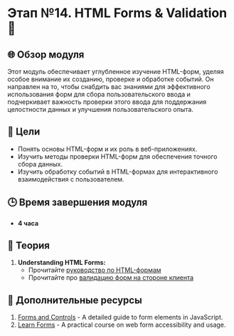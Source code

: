 # Этап №14. HTML Forms & Validation 📝

## 🌐 Обзор модуля

Этот модуль обеспечивает углубленное изучение HTML-форм, уделяя особое внимание их созданию, проверке и обработке событий. Он направлен на то, чтобы снабдить вас знаниями для эффективного использования форм для сбора пользовательского ввода и подчеркивает важность проверки этого ввода для поддержания целостности данных и улучшения пользовательского опыта.

## 🎯 Цели

- Понять основы HTML-форм и их роль в веб-приложениях.
- Изучить методы проверки HTML-форм для обеспечения точного сбора данных.
- Изучить обработку событий в HTML-формах для интерактивного взаимодействия с пользователем.

## 🕒 Время завершения модуля

- **4 часа**

## 📖 Теория

1. **Understanding HTML Forms:**
   - Прочитайте  [руководство по HTML-формам](https://developer.mozilla.org/ru/docs/Learn/Forms)
   - Прочитайте про [валидацию форм на стороне клиента](https://developer.mozilla.org/ru/docs/Learn/Forms/Form_validation)

## 📘 Дополнительные ресурсы

1. [Forms and Controls](https://javascript.info/forms-controls) - A detailed guide to form elements in JavaScript.
2. [Learn Forms](https://web.dev/learn/forms/) - A practical course on web form accessibility and usage.